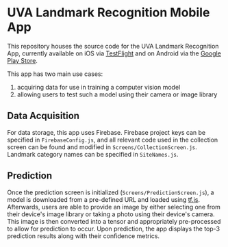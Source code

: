 # UVA Landmark Recognition Mobile App

This repository houses the source code for the UVA Landmark Recognition App, currently available on iOS via [TestFlight](https://testflight.apple.com/join/qwiaF1SD) and on Android via the [Google Play Store](https://play.google.com/store/apps/details?id=com.ericstein.uvalandmarkrecognition&hl=en_US).

This app has two main use cases: 
1) acquiring data for use in training a computer vision model
2) allowing users to test such a model using their camera or image library

## Data Acquisition
For data storage, this app uses Firebase. Firebase project keys can be specified in `FirebaseConfig.js`, and all relevant code used in the collection screen can be found and modified in `Screens/CollectionScreen.js`. Landmark category names can be specified in `SiteNames.js`.

## Prediction
Once the prediction screen is initialized (`Screens/PredictionScreen.js`), a model is downloaded from a pre-defined URL and loaded using [tf.js](https://www.tensorflow.org/js). Afterwards, users are able to provide an image by either selecting one from their device's image library or taking a photo using their device's camera. This image is then converted into a tensor and appropriately pre-processed to allow for prediction to occur. Upon prediction, the app displays the top-3 prediction results along with their confidence metrics.
